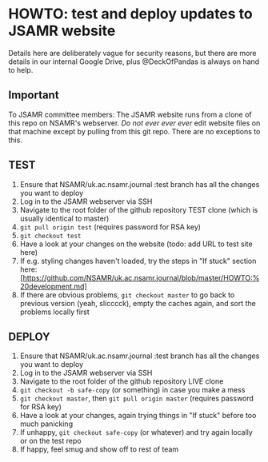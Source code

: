 # HOWTO: test and deploy updates to JSAMR website

Details here are deliberately vague for security reasons, but there are more details in our internal Google Drive, plus @DeckOfPandas is always on hand to help.

## Important

To JSAMR committee members: The JSAMR website runs from a clone of this repo on NSAMR's webserver. *Do not ever ever ever* edit website files on that machine except by pulling from this git repo. There are no exceptions to this.

## TEST
1. Ensure that NSAMR/uk.ac.nsamr.journal :test branch has all the changes you want to deploy
2. Log in to the JSAMR webserver via SSH
3. Navigate to the root folder of the github repository TEST clone (which is usually identical to master)
4. `git pull origin test` (requires password for RSA key)
5. `git checkout test`
6. Have a look at your changes on the website (todo: add URL to test site here)
7. If e.g. styling changes haven't loaded, try the steps in "If stuck" section here: [https://github.com/NSAMR/uk.ac.nsamr.journal/blob/master/HOWTO:%20development.md]
7. If there are obvious problems, `git checkout master` to go back to previous version (yeah, slicccck), empty the caches again, and sort the problems locally first

## DEPLOY
1. Ensure that NSAMR/uk.ac.nsamr.journal :test branch has all the changes you want to deploy
2. Log in to the JSAMR webserver via SSH
3. Navigate to the root folder of the github repository LIVE clone
4. `git checkout -b safe-copy` (or something) in case you make a mess
5. `git checkout master`, then `git pull origin master` (requires password for RSA key)
6. Have a look at your changes, again trying things in "If stuck" before too much panicking
7. If unhappy, `git checkout safe-copy` (or whatever) and try again locally or on the test repo
8. If happy, feel smug and show off to rest of team
